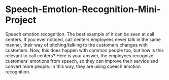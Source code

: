 # Speech-Emotion-Recognition-Mini-Project

Speech emotion recognition. The best example of it can be seen at call centers. If you ever noticed, call centers employees never talk in the same manner, their way of pitching/talking to the customers changes with customers. Now, this does happen with common people too, but how is this relevant to call centers? Here is your answer, the employees recognize customers’ emotions from speech, so they can improve their service and convert more people. In this way, they are using speech emotion recognition.

